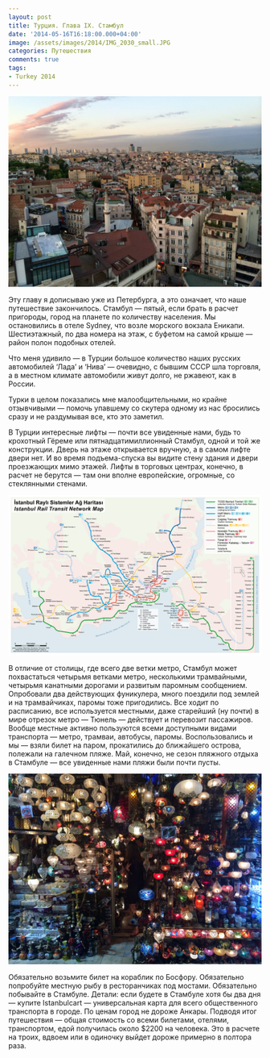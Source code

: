 ```yaml
---
layout: post
title: Турция. Глава IX. Стамбул
date: '2014-05-16T16:18:00.000+04:00'
image: /assets/images/2014/IMG_2030_small.JPG
categories: Путешествия
comments: true
tags:
- Turkey 2014
---
```


![](/assets/images/2014/IMG_1960.JPG)

Эту главу я дописываю уже из Петербурга, а это означает, что наше путешествие закончилось.
Стамбул — пятый, если брать в расчет пригороды, город на планете по количеству населения. Мы остановились в отеле Sydney, что возле морского вокзала Еникапи. Шестиэтажный, по два номера на этаж, с буфетом на самой крыше — район полон подобных отелей.

Что меня удивило — в Турции большое количество наших русских автомобилей ‘Лада’ и ‘Нива’ — очевидно, с бывшим СССР шла торговля, а в местном климате автомобили живут долго, не ржавеют, как в России.

Турки в целом показались мне малообщительными, но крайне отзывчивыми — помочь упавшему со скутера одному из нас бросились сразу и не раздумывая все, кто это заметил.

В Турции интересные лифты — почти все увиденные нами, будь то крохотный Гёреме или пятнадцатимиллионный Стамбул, одной и той же конструкции. Дверь на этаже открывается вручную, а в самом лифте двери нет. И во время подъема-спуска вы видите стену здания и двери проезжающих мимо этажей. Лифты в торговых центрах, конечно, в расчет не берутся — там они вполне европейские, огромные, со стеклянными стенами.

![](/assets/images/2014/Istanbul_metro.PNG)

В отличие от столицы, где всего две ветки метро, Стамбул может похвастаться четырьмя ветками метро, несколькими трамвайными, четырьмя канатными дорогами и развитым паромным сообщением. Опробовали два действующих фуникулера, много поездили под землей и на трамвайчиках, паромы тоже пригодились. Все ходит по расписанию, все используется местными, даже старейший (ну почти) в мире отрезок метро — Тюнель — действует и перевозит пассажиров. Вообще местные активно пользуются всеми доступными видами транспорта — метро, трамваи, автобусы, паромы. Воспользовались и мы — взяли билет на паром, прокатились до ближайшего острова, полежали на галечном пляже. Май, конечно, не сезон пляжного отдыха в Стамбуле — все увиденные нами пляжи были почти пусты.

![](/assets/images/2014/IMG_2030.JPG)

Обязательно возьмите билет на кораблик по Босфору. Обязательно попробуйте местную рыбу в ресторанчиках под мостами. Обязательно побывайте в Стамбуле.
Детали: если будете в Стамбуле хотя бы два дня — купите Istanbulcart — универсальная карта для всего общественного транспорта в городе. По ценам город не дороже Анкары. Подводя итог путешествия — общая стоимость со всеми билетами, отелями, транспортом, едой получилась около $2200 на человека. Это в расчете на троих, вдвоем или в одиночку выйдет дороже примерно в полтора раза.